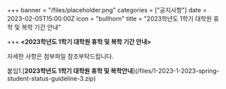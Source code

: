 +++
banner = "/files/placeholder.png"
categories = ["공지사항"]
date = 2023-02-05T15:00:00Z
icon = "bullhorn"
title = "2023학년도 1학기 대학원 휴학 및 복학 기간 안내"

+++
**<2023학년도 1학기 대학원 휴학 및 복학 기간 안내>**

자세한 사항은 첨부파일 참조부탁드립니다.

붙임1.\[**2023학년도 1학기 대학원 휴학 및 복학안내**\](/files/1-2023-1-2023-spring-student-status-guideline-3.zip)